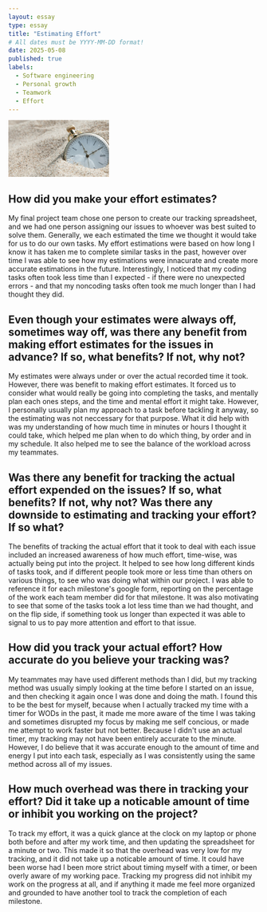 ```yaml
---
layout: essay
type: essay
title: "Estimating Effort"
# All dates must be YYYY-MM-DD format!
date: 2025-05-08
published: true
labels:
  - Software engineering
  - Personal growth
  - Teamwork
  - Effort
---
```


<img width="40%" class="rounded" src="../img/clock.jpg">

## How did you make your effort estimates?

My final project team chose one person to create our tracking spreadsheet, and we had one person assigning our issues to whoever was best suited to solve them. Generally, we each estimated the time we thought it would take for us to do our own tasks. My effort estimations were based on how long I know it has taken me to complete similar tasks in the past, however over time I was able to see how my estimations were innacurate and create more accurate estimations in the future. Interestingly, I noticed that my coding tasks often took less time than I expected - if there were no unexpected errors - and that my noncoding tasks often took me much longer than I had thought they did.

## Even though your estimates were always off, sometimes way off, was there any benefit from making effort estimates for the issues in advance? If so, what benefits? If not, why not?

My estimates were always under or over the actual recorded time it took. However, there was benefit to making effort estimates. It forced us to consider what would really be going into completing the tasks, and mentally plan each ones steps, and the time and mental effort it might take. However, I personally usually plan my approach to a task before tackling it anyway, so the estimating was not neccessary for that purpose. What it did help with was my understanding of how much time in minutes or hours I thought it could take, which helped me plan when to do which thing, by order and in my schedule. It also helped me to see the balance of the workload across my teammates.

## Was there any benefit for tracking the actual effort expended on the issues? If so, what benefits? If not, why not? Was there any downside to estimating and tracking your effort? If so what?

The benefits of tracking the actual effort that it took to deal with each issue included an increased awareness of how much effort, time-wise, was actually being put into the project. It helped to see how long different kinds of tasks took, and if different people took more or less time than others on various things, to see who was doing what within our project. I was able to reference it for each milestone's google form, reporting on the percentage of the work each team member did for that milestone. It was also motivating to see that some of the tasks took a lot less time than we had thought, and on the flip side, if something took us longer than expected it was able to signal to us to pay more attention and effort to that issue.  

## How did you track your actual effort? How accurate do you believe your tracking was?

My teammates may have used different methods than I did, but my tracking method was usually simply looking at the time before I started on an issue, and then checking it again once I was done and doing the math. I found this to be the best for myself, because when I actually tracked my time with a timer for WODs in the past, it made me more aware of the time I was taking and sometimes disrupted my focus by making me self concious, or made me attempt to work faster but not better. Because I didn't use an actual timer, my tracking may not have been entirely accurate to the minute. However, I do believe that it was accurate enough to the amount of time and energy I put into each task, especially as I was consistently using the same method across all of my issues.

## How much overhead was there in tracking your effort? Did it take up a noticable amount of time or inhibit you working on the project?

To track my effort, it was a quick glance at the clock on my laptop or phone both before and after my work time, and then updating the spreadsheet for a minute or two. This made it so that the overhead was very low for my tracking, and it did not take up a noticable amount of time. It could have been worse had I been more strict about timing myself with a timer, or been overly aware of my working pace. Tracking my progress did not inhibit my work on the progress at all, and if anything it made me feel more organized and grounded to have another tool to track the completion of each milestone. 
